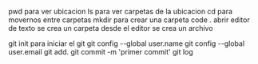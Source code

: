 pwd para ver ubicacion 
ls para ver carpetas de la ubicacion
cd para movernos entre carpetas
mkdir para crear una carpeta
code . abrir editor de texto
se crea un carpeta desde el editor 
se crea un archivo 


git init para iniciar el git
git config --global user.name 
git config --global user.email 
git add.
git commit -m 'primer commit'
git log

